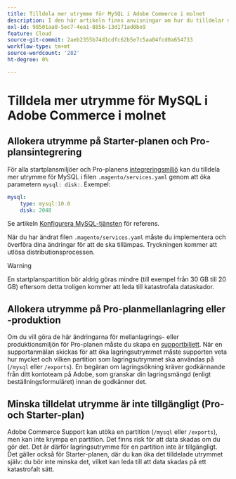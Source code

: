 ```yaml
---
title: Tilldela mer utrymme för MySQL i Adobe Commerce i molnet
description: I den här artikeln finns anvisningar om hur du tilldelar mer utrymme till MySQL i Adobe Commerce i molninfrastrukturen.
exl-id: 98501aa0-5ec7-4ea1-8856-13d171ad0be9
feature: Cloud
source-git-commit: 2aeb2355b74d1cdfc62b5e7c5aa04fcd0a654733
workflow-type: tm+mt
source-wordcount: '282'
ht-degree: 0%

---
```


# Tilldela mer utrymme för MySQL i Adobe Commerce i molnet


## Allokera utrymme på Starter-planen och Pro-plansintegrering

För alla startplansmiljöer och Pro-planens [integreringsmiljö](/help/announcements/adobe-commerce-announcements/integration-environment-enhancement-request-pro-and-starter.md) kan du tilldela mer utrymme för MySQL i filen `.magento/services.yaml` genom att öka parametern `mysql: disk:`. Exempel:

```yaml
mysql:
    type: mysql:10.0
    disk: 2048
```

Se artikeln [Konfigurera MySQL-tjänsten](https://experienceleague.adobe.com/sv/docs/commerce-cloud-service/user-guide/configure/service/mysql) för referens.

När du har ändrat filen `.magento/services.yaml` måste du implementera och överföra dina ändringar för att de ska tillämpas. Tryckningen kommer att utlösa distributionsprocessen.

>[!WARNING]
>
>En startplanspartition bör aldrig göras mindre (till exempel från 30 GB till 20 GB) eftersom detta troligen kommer att leda till katastrofala dataskador.

## Allokera utrymme på Pro-planmellanlagring eller -produktion

Om du vill göra de här ändringarna för mellanlagrings- eller produktionsmiljön för Pro-planen måste du skapa en [supportbiljett](/help/help-center-guide/help-center/magento-help-center-user-guide.md#merchant-not-displayed). När en supportanmälan skickas för att öka lagringsutrymmet måste supporten veta hur mycket och vilken partition som lagringsutrymmet ska användas på (`/mysql` eller `/exports`). En begäran om lagringsökning kräver godkännande från ditt kontoteam på Adobe, som granskar din lagringsmängd (enligt beställningsformuläret) innan de godkänner det.

## Minska tilldelat utrymme är inte tillgängligt (Pro- och Starter-plan)

Adobe Commerce Support kan utöka en partition (`/mysql` eller `/exports`), men kan inte krympa en partition. Det finns risk för att data skadas om du gör det. Det är därför lagringsutrymme för en partition inte är tillgängligt.
Det gäller också för Starter-planen, där du kan öka det tilldelade utrymmet själv: du bör inte minska det, vilket kan leda till att data skadas på ett katastrofalt sätt.
